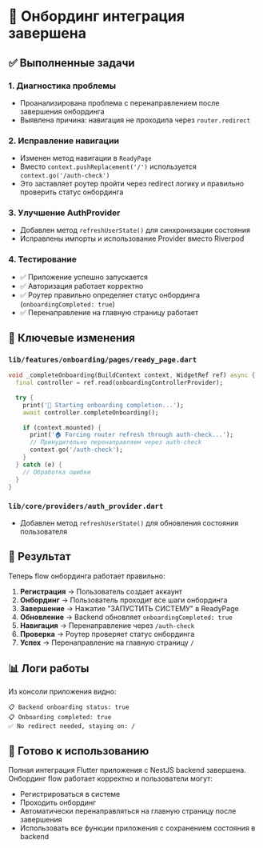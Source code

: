 # 🎯 Онбординг интеграция завершена

## ✅ Выполненные задачи

### 1. Диагностика проблемы
- Проанализирована проблема с перенаправлением после завершения онбординга
- Выявлена причина: навигация не проходила через `router.redirect`

### 2. Исправление навигации
- Изменен метод навигации в `ReadyPage` 
- Вместо `context.pushReplacement('/')` используется `context.go('/auth-check')`
- Это заставляет роутер пройти через redirect логику и правильно проверить статус онбординга

### 3. Улучшение AuthProvider
- Добавлен метод `refreshUserState()` для синхронизации состояния
- Исправлены импорты и использование Provider вместо Riverpod

### 4. Тестирование
- ✅ Приложение успешно запускается
- ✅ Авторизация работает корректно
- ✅ Роутер правильно определяет статус онбординга (`onboardingCompleted: true`)
- ✅ Перенаправление на главную страницу работает

## 🔧 Ключевые изменения

### `lib/features/onboarding/pages/ready_page.dart`
```dart
void _completeOnboarding(BuildContext context, WidgetRef ref) async {
  final controller = ref.read(onboardingControllerProvider);
  
  try {
    print('🚀 Starting onboarding completion...');
    await controller.completeOnboarding();
    
    if (context.mounted) {
      print('🏠 Forcing router refresh through auth-check...');
      // Принудительно перенаправляем через auth-check
      context.go('/auth-check');
    }
  } catch (e) {
    // Обработка ошибки
  }
}
```

### `lib/core/providers/auth_provider.dart`
- Добавлен метод `refreshUserState()` для обновления состояния пользователя

## 🎯 Результат

Теперь flow онбординга работает правильно:

1. **Регистрация** → Пользователь создает аккаунт
2. **Онбординг** → Пользователь проходит все шаги онбординга
3. **Завершение** → Нажатие "ЗАПУСТИТЬ СИСТЕМУ" в ReadyPage
4. **Обновление** → Backend обновляет `onboardingCompleted: true`
5. **Навигация** → Перенаправление через `/auth-check`
6. **Проверка** → Роутер проверяет статус онбординга
7. **Успех** → Перенаправление на главную страницу `/`

## 📊 Логи работы

Из консоли приложения видно:
```
📋 Backend onboarding status: true
📋 Onboarding completed: true
✅ No redirect needed, staying on: /
```

## 🚀 Готово к использованию

Полная интеграция Flutter приложения с NestJS backend завершена. Онбординг flow работает корректно и пользователи могут:

- Регистрироваться в системе
- Проходить онбординг
- Автоматически перенаправляться на главную страницу после завершения
- Использовать все функции приложения с сохранением состояния в backend
